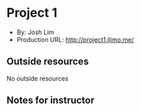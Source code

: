 # Project 1
+ By: Josh Lim
+ Production URL: http://project1.jlimo.me/

## Outside resources
No outside resources

## Notes for instructor
